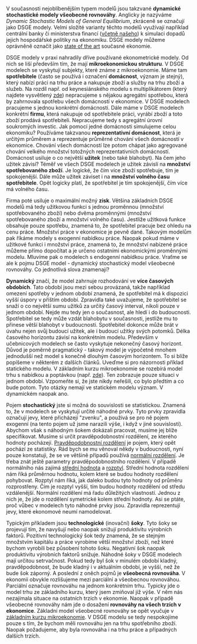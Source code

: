 V současnosti nejoblíbenějším typem modelů jsou takzvané **dynamické stochastické modely všeobecné rovnováhy**. Anglicky je nazýváme *Dynamic Stochastic Models of General Equilibrium*, zkráceně se označují jako DSGE modely. Velmi složité varianty těchto modelů využívají například centrální banky či ministerstva financí ([včetně našeho](http://www.mfcr.cz/cs/o-ministerstvu/odborne-studie-a-vyzkumy/2014/rozsireny-dsge-model-ceske-ekonomiky-17282)) k simulaci dopadů jejich hospodářské politiky na ekonomiku. DSGE modely můžeme oprávněně označit jako [state of the art](https://en.wikipedia.org/wiki/State_of_the_art) současné ekonomie.

DSGE modely v praxi nahradily dříve používané ekonometrické modely. Od nich se liší především tím, že mají **mikroekonomickou strukturu**. V DSGE modelech se vyskytují subjekty, které známe z mikroekonomie. Máme tam **spotřebitele** (často se používá i označení **domácnost**, význam je stejný), který nabízí práci na trhu práce a nakupuje zboží a služby na trhu zboží a služeb. Na rozdíl např. od keynesiánského modelu s multiplikátorem (který najdete vysvětlený [zde](http://www.ekospace.cz/4-makroekonomie-2)) nepracujeme s nějakou agregátní spotřebou, která by zahrnovala spotřebu všech domácností v ekonomice. V DSGE modelech pracujeme s jednou konkrétní domácností. Dále máme v DSGE modelech konkrétní **firmu**, která nakupuje od spotřebitele práci, vyrábí zboží a toto zboží prodává spotřebiteli. Nepracujeme tedy s agregátní úrovní soukromých investic. Jak pomocí jedné domácnosti simulujeme celou ekonomiku? Používáme takzvanou **reprezentativní domácnost**, která je určitým průměrem a reprezentuje průměrné chování všech domácností v ekonomice. Chování všech domácností lze potom chápat jako agregované chování velkého množství totožných reprezentativních domácností. Domácnost usiluje o co největší **užitek** (nebo také blahobyt). Na čem jeho užitek závisí? Téměř ve všech DSGE modelech je užitek závislí na **množství spotřebovaného zboží**. Je logické, že čím více zboží spotřebuje, tím je spokojenější. Dále může užitek záviset i na **množství volného času spotřebitele**. Opět logicky platí, že spotřebitel je tím spokojenější, čím více má volného času.

Firma poté usiluje o maximální možný **zisk**. Většina základních DSGE modelů má tedy užitkovou funkci s jednou proměnnou (množství spotřebovaného zboží) nebo dvěma proměnnými (množství spotřebovaného zboží a množství volného času). Jestliže užitková funkce obsahuje pouze spotřebu, znamená to, že spotřebitel pracuje bez ohledu na cenu práce. Množství práce v ekonomice je pevně dané. Takovým modelům pak říkáme modely s exogenní nabídkou práce. Naopak pokud máme v užitkové funkci i množství práce, znamená to, že množství nabízené práce můžeme přímo dopočítat a je určeno ostatními ekonomickými proměnnými modelu. Mluvíme pak o modelech s endogenní nabídkou práce. Vraťme se ale k pojmu DSGE model - dynamický stochastický model všeobecné rovnováhy. Co jednotlivá slova znamenají?

**Dynamický** značí, že model zahrnuje rozhodování ve **více časových obdobích**. Tato období jsou mezi sebou provázaná, takže například omezení spotřeby v jednom období znamená, že spotřebitel má k dispozici vyšší úspory v příštím období. Zpravidla také uvažujeme, že spotřebitel se snaží o co největší sumu užitků za určitý časový interval, nikoli pouze v jednom období. Nejde mu tedy jen o současnost, ale hledí i do budoucnosti. Spotřebitel se tedy může vzdát blahobytu v současnosti, jestliže mu to přinese větší blahobyt v budoucnosti. Spotřebitel dokonce může brát v úvahu nejen svůj budoucí užitek, ale i budoucí užitky svých potomků. Délka časového horizontu závisí na konkrétním modelu. Především v učebnicových modelech se často vyskytuje nekonečný časový horizont. Důvod je poměrně pragmatický - takový model je výpočetně mnohem jednodušší než model s konečně dlouhým časovým horizontem. To si blíže popíšeme v některém z dalších článků. Uveďme si pro názornosti příklad statického modelu. V základním kurzu mikroekonomie se rozebírá model trhu s nabídkou a poptávkou (např. [zde](http://www.ekospace.cz/1-mikroekonomie-1/123-19-dokonala-konkurence-1)). Ten zobrazuje pouze situaci v jednom období. Vzpomeňte si, že jste nikdy neřešili, co bylo předtím a co bude potom. Tyto otázky nemají ve statickém modelu význam. V dynamickém naopak ano.

Pojem **stochastický** jste si možná do souvislosti se statistickou. Znamená to, že v modelech se vyskytují určité náhodné prvky. Tyto prvky zpravidla označují jevy, které přicházejí "zvenku", a používá se pro ně pojem exogenní (na tento pojem už jsme narazili výše, i když v jiné souvislosti). Abychom však s náhodným šokem dokázali pracovat, musíme jej blíže specifikovat. Musíme si určit pravděpodobnostní rozdělení, ze kterého hodnoty pocházejí. [Pravděpodobnostní rozdělení](https://en.wikipedia.org/wiki/Probability_distribution) je pojem, který opět pochází ze statistiky. Rád bych se mu věnoval někdy v budoucnosti, nyní pouze konstatuji, že se ve většině případů používá [normální rozdělení](https://en.wikipedia.org/wiki/Normal_distribution). Je třeba znát ještě parametry pravděpodobnostního rozdělení. V případě normálního nás zajímá [střední hodnota](https://en.wikipedia.org/wiki/Expected_value) a [rozptyl](https://en.wikipedia.org/wiki/Variance). Střední hodnota rozdělení nám říká průměrnou hodnotu, kolem které se budou hodnoty rozdělení pohybovat. Rozptyl nám říká, jak daleko budou tyto hodnoty od průměru rozprostřeny. Čím je rozptyl vyšší, tím budou hodnoty rozdělení od středu vzdálenější. Normální rozdělení má řadu důležitých vlastností. Jednou z nich je, že jde o rozdělení symetrické kolem střední hodnoty. Asi se ptáte, proč vůbec v modelech tyto náhodné prvky jsou. Zpravidla reprezentují jevy, které ekonomové neumí namodelovat. 

Typickým příkladem jsou **technologické** (inovační) **šoky**. Tyto šoky se projevují tím, že navyšují nebo naopak snižují produktivitu výrobních faktorů. Pozitivní technologický šok tedy znamená, že se stejným množstvím kapitálu a práce vyrobíme větší množství zboží, než které bychom vyrobili bez působení tohoto šoku. Negativní šok naopak produktivitu výrobních faktorů snižuje. Náhodné šoky v DSGE modelech mají určitou setrvačnost. Pokud tedy byl šok v minulém období kladný, pravděpodobnost, že bude kladný i v aktuálním období, je vyšší, než že bude šok záporný. A poslední z oněch pojmů je **všeobecná rovnováha**. V ekonomii obvykle rozlišujeme mezi parciální a všeobecnou rovnováhou. Parciální označuje rovnováhu na jednom konkrétním trhu. Typicky jde o model trhu ze základního kurzu, který jsem zmiňoval již výše. V něm nás nezajímala situace na ostatních trzích v ekonomie. Naopak v případě všeobecné rovnováhy nám jde o dosažení **rovnováhy na všech trzích v ekonomice**. Základní model všeobecné rovnováhy se opět vyučuje v [základním kurzu mikroekonomie](http://www.ekospace.cz/1-mikroekonomie-1/170-33-vseobecna-rovnovaha-1). V DSGE modelu se tedy nespokojíme pouze s tím, že bychom měli rovnováhu jen na trhu spotřebního zboží. Naopak požadujeme, aby byla rovnováha i na trhu práce a případných dalších trzích.
